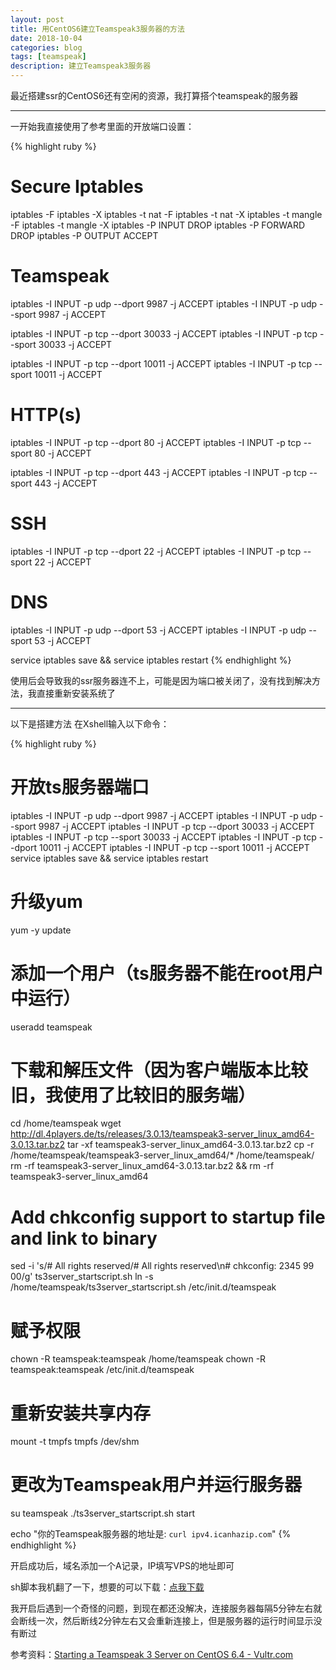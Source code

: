 ```yaml
---
layout: post
title: 用CentOS6建立Teamspeak3服务器的方法
date: 2018-10-04
categories: blog
tags: [teamspeak]
description: 建立Teamspeak3服务器
---
```


最近搭建ssr的CentOS6还有空闲的资源，我打算搭个teamspeak的服务器

----

一开始我直接使用了参考里面的开放端口设置：

{% highlight ruby %}
# Secure Iptables
iptables -F
iptables -X
iptables -t nat -F
iptables -t nat -X
iptables -t mangle -F
iptables -t mangle -X
iptables -P INPUT DROP
iptables -P FORWARD DROP
iptables -P OUTPUT ACCEPT

# Teamspeak
iptables -I INPUT -p udp --dport 9987 -j ACCEPT
iptables -I INPUT -p udp --sport 9987 -j ACCEPT

iptables -I INPUT -p tcp --dport 30033 -j ACCEPT
iptables -I INPUT -p tcp --sport 30033 -j ACCEPT

iptables -I INPUT -p tcp --dport 10011 -j ACCEPT
iptables -I INPUT -p tcp --sport 10011 -j ACCEPT

# HTTP(s)
iptables -I INPUT -p tcp --dport 80 -j ACCEPT
iptables -I INPUT -p tcp --sport 80 -j ACCEPT

iptables -I INPUT -p tcp --dport 443 -j ACCEPT
iptables -I INPUT -p tcp --sport 443 -j ACCEPT

# SSH
iptables -I INPUT -p tcp --dport 22 -j ACCEPT
iptables -I INPUT -p tcp --sport 22 -j ACCEPT

# DNS
iptables -I INPUT -p udp --dport 53 -j ACCEPT
iptables -I INPUT -p udp --sport 53 -j ACCEPT

service iptables save && service iptables restart
{% endhighlight %}

使用后会导致我的ssr服务器连不上，可能是因为端口被关闭了，没有找到解决方法，我直接重新安装系统了

----

以下是搭建方法
在Xshell输入以下命令：

{% highlight ruby %}
# 开放ts服务器端口
iptables -I INPUT -p udp --dport 9987 -j ACCEPT
iptables -I INPUT -p udp --sport 9987 -j ACCEPT
iptables -I INPUT -p tcp --dport 30033 -j ACCEPT
iptables -I INPUT -p tcp --sport 30033 -j ACCEPT
iptables -I INPUT -p tcp --dport 10011 -j ACCEPT
iptables -I INPUT -p tcp --sport 10011 -j ACCEPT
service iptables save && service iptables restart

# 升级yum
yum -y update

# 添加一个用户（ts服务器不能在root用户中运行）
useradd teamspeak

# 下载和解压文件（因为客户端版本比较旧，我使用了比较旧的服务端）
cd /home/teamspeak
wget http://dl.4players.de/ts/releases/3.0.13/teamspeak3-server_linux_amd64-3.0.13.tar.bz2
tar -xf teamspeak3-server_linux_amd64-3.0.13.tar.bz2
cp -r /home/teamspeak/teamspeak3-server_linux_amd64/* /home/teamspeak/
rm -rf teamspeak3-server_linux_amd64-3.0.13.tar.bz2 && rm -rf teamspeak3-server_linux_amd64

# Add chkconfig support to startup file and link to binary
sed -i 's/# All rights reserved/# All rights reserved\n# chkconfig: 2345 99 00/g' ts3server_startscript.sh
ln -s /home/teamspeak/ts3server_startscript.sh /etc/init.d/teamspeak

# 赋予权限
chown -R teamspeak:teamspeak /home/teamspeak
chown -R teamspeak:teamspeak /etc/init.d/teamspeak

# 重新安装共享内存
mount -t tmpfs tmpfs /dev/shm

# 更改为Teamspeak用户并运行服务器
su teamspeak
./ts3server_startscript.sh start

echo "你的Teamspeak服务器的地址是: `curl ipv4.icanhazip.com`"
{% endhighlight %}

开启成功后，域名添加一个A记录，IP填写VPS的地址即可

sh脚本我机翻了一下，想要的可以下载：[点我下载](http://r6s.site/main/ts3server_startscript.sh)

我开启后遇到一个奇怪的问题，到现在都还没解决，连接服务器每隔5分钟左右就会断线一次，然后断线2分钟左右又会重新连接上，但是服务器的运行时间显示没有断过

参考资料：[Starting a Teamspeak 3 Server on CentOS 6.4 - Vultr.com](https://www.vultr.com/docs/starting-a-teamspeak-3-server-on-centos-6-4)